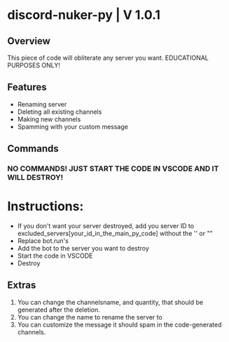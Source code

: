 # discord-nuker-py | V 1.0.1

## Overview
This piece of code will obliterate any server you want. EDUCATIONAL PURPOSES ONLY!

## Features
- Renaming server
- Deleting all existing channels
- Making new channels
- Spamming with your custom message

## Commands
### NO COMMANDS! JUST START THE CODE IN VSCODE AND IT WILL DESTROY!
# Instructions:
- If you don't want your server destroyed, add you server ID to excluded_servers[your_id_in_the_main_py_code] without the '' or ""
- Replace bot.run's 
- Add the bot to the server you want to destroy
- Start the code in VSCODE
- Destroy

## Extras
1. You can change the channelsname, and quantity, that should be generated after the deletion.
2. You can change the name to rename the server to
3. You can customize the message it should spam in the code-generated channels.